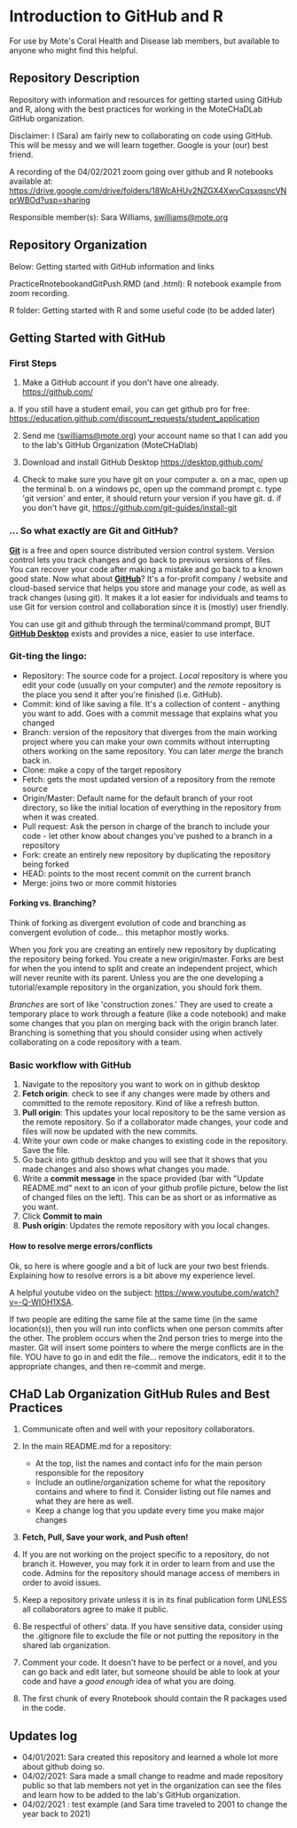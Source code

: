 # Introduction to GitHub and R

 For use by Mote's Coral Health and Disease lab members, but available to anyone who might find this helpful.
 
## Repository Description

 Repository with information and resources for getting started using GitHub and R, along with the best practices for working in the MoteCHaDLab GitHub organization. 
 
 Disclaimer: I (Sara) am fairly new to collaborating on code using GitHub. This will be messy and we will learn together. Google is your (our) best friend.
 
 A recording of the 04/02/2021 zoom going over github and R notebooks available at: https://drive.google.com/drive/folders/18WcAHUv2NZGX4XwvCqsxqsncVNprWBOd?usp=sharing 
 
 Responsible member(s): Sara Williams, swilliams@mote.org

## Repository Organization

Below: Getting started with GitHub information and links

PracticeRnotebookandGitPush.RMD (and .html): R notebook example from zoom recording.

R folder: Getting started with R and some useful code (to be added later)

## Getting Started with GitHub

### First Steps

1. Make a GitHub account if you don't have one already. https://github.com/

  a. If you still have a student email, you can get github pro for free: https://education.github.com/discount_requests/student_application

2. Send me (swilliams@mote.org) your account name so that I can add you to the lab's GitHub Organization (MoteCHaDlab)
  
3. Download and install GitHub Desktop https://desktop.github.com/

4. Check to make sure you have git on your computer
  a. on a mac, open up the terminal
  b. on a windows pc, open up the command prompt
  c. type 'git version' and enter, it should return your version if you have git.
  d. if you don't have git, https://github.com/git-guides/install-git 
  
### ... So what exactly are Git and GitHub?

**[Git](https://git-scm.com)** is a free and open source distributed version control system. Version control lets you track changes and go back to previous versions of files. You can recover your code after making a mistake and go back to a known good state. Now what about **[GitHub](https://github.com)**? It's a for-profit company / website and cloud-based service that helps you store and manage your code, as well as track changes (using git). It makes it a lot easier for individuals and teams to use Git for version control and collaboration since it is (mostly) user friendly. 

You can use git and github through the terminal/command prompt, BUT **[GitHub Desktop](https://desktop.github.com/)** exists and provides a nice, easier to use interface. 

### Git-ting the lingo:

* Repository: The source code for a project. *Local* repository is where you edit your code (usually on your computer) and the *remote* repository is the place you send it after you're finished (i.e. GitHub).
* Commit: kind of like saving a file. It's a collection of content - anything you want to add. Goes with a commit message that explains what you changed
* Branch: version of the repository that diverges from the main working project where you can make your own commits without interrupting others working on the same repository. You can later *merge* the branch back in.
* Clone: make a copy of the target repository
* Fetch: gets the most updated version of a repository from the remote source
* Origin/Master: Default name for the default branch of your root directory, so like the initial location of everything in the repository from when it was created.
* Pull request: Ask the person in charge of the branch to include your code - let other know about changes you've pushed to a branch in a repository
* Fork: create an entirely new repository by duplicating the repository being forked
* HEAD: points to the most recent commit on the current branch
* Merge: joins two or more commit histories

#### Forking vs. Branching?

Think of forking as divergent evolution of code and branching as convergent evolution of code... this metaphor mostly works. 

When you *fork* you are creating an entirely new repository by duplicating the repository being forked. You create a new origin/master. Forks are best for when the you intend to split and create an independent project, which will never reunite with its parent. Unless you are the one developing a tutorial/example repository in the organization, you should fork them. 

*Branches* are sort of like 'construction zones.' They are used to create a temporary place to work through a feature (like a code notebook) and make some changes that you plan on merging back with the origin branch later. Branching is something that you should consider using when actively collaborating on a code repository with a team.

### Basic workflow with GitHub

1. Navigate to the repository you want to work on in github desktop
2. **Fetch origin**: check to see if any changes were made by others and committed to the remote repository. Kind of like a refresh button.
3. **Pull origin**: This updates your local repository to be the same version as the remote repository. So if a collaborator made changes, your code and files will now be updated with the new commits. 
4. Write your own code or make changes to existing code in the repository. Save the file.
5. Go back into github desktop and you will see that it shows that you made changes and also shows what changes you made. 
6. Write a **commit message** in the space provided (bar with "Update README.md" next to an icon of your github profile picture, below the list of changed files on the left). This can be as short or as informative as you want.
7. Click **Commit to main**
8. **Push origin**: Updates the remote repository with you local changes.

#### How to resolve merge errors/conflicts

Ok, so here is where google and a bit of luck are your two best friends. Explaining how to resolve errors is a bit above  my experience level. 

A helpful youtube video on the subject: https://www.youtube.com/watch?v=-Q-WIOH1XSA.

If two people are editing the same file at the same time (in the same location(s)), then you will run into conflicts when one person commits after the other. The problem occurs when the 2nd person tries to merge into the master. Git will insert some pointers to where the merge conflicts are in the file. YOU have to go in and edit the file... remove the indicators, edit it to the appropriate changes, and then re-commit and merge. 

## CHaD Lab Organization GitHub Rules and Best Practices

1. Communicate often and well with your repository collaborators.
2. In the main README.md for a repository:

    * At the top, list the names and contact info for the main person responsible for the repository
    * Include an outline/organization scheme for what the repository contains and where to find it. Consider listing out file names and what they are here as well.
    * Keep a change log that you update every time you make major changes
3. **Fetch, Pull, Save your work, and Push often!**
4. If you are not working on the project specific to a repository, do not branch it. However, you may fork it in order to learn from and use the code. Admins for the repository should manage access of members in order to avoid issues.
5. Keep a repository private unless it is in its final publication form UNLESS all collaborators agree to make it public. 
6. Be respectful of others' data. If you have sensitive data, consider using the .gitignore file to exclude the file or not putting the repository in the shared lab organization. 
7. Comment your code. It doesn't have to be perfect or a novel, and you can go back and edit later, but someone should be able to look at your code and have a *good enough* idea of what you are doing.
8. The first chunk of every Rnotebook should contain the R packages used in the code. 

## Updates log

* 04/01/2021: Sara created this repository and learned a whole lot more about github doing so.
* 04/02/2021: Sara made a small change to readme and made repository public so that lab members not yet in the organization can see the files and learn how to be added to the lab's GitHub organization.
* 04/02/2021 : test example (and Sara time traveled to 2001 to change the year back to 2021)
